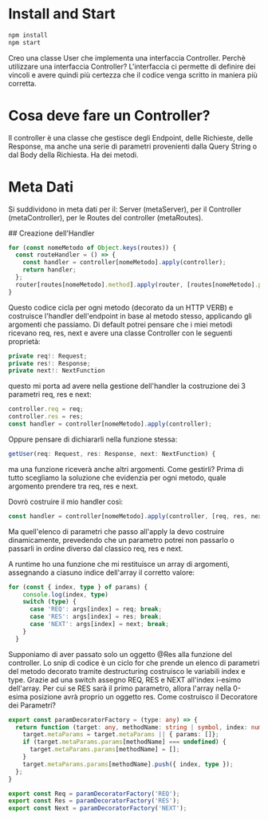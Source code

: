 # Install and Start

```bash
npm install
npm start
```

Creo una classe User che implementa una interfaccia Controller.
Perchè utilizzare una interfaccia Controller? L'interfaccia ci permette di definire dei vincoli e avere quindi più certezza che il codice venga scritto in maniera più corretta.

# Cosa deve fare un Controller?

Il controller è una classe che gestisce degli Endpoint, delle Richieste, delle Response, ma anche una serie di parametri provenienti dalla Query String o dal Body della Richiesta.
Ha dei metodi.

# Meta Dati

Si suddividono in meta dati per il: Server (metaServer), per il Controller (metaController), per le Routes del controller (metaRoutes).

## Creazione dell'Handler

```ts
for (const nomeMetodo of Object.keys(routes)) {
  const routeHandler = () => {
    const handler = controller[nomeMetodo].apply(controller);
    return handler;
  };
  router[routes[nomeMetodo].method].apply(router, [routes[nomeMetodo].path, routeHandler])
}
```

Questo codice cicla per ogni metodo (decorato da un HTTP VERB) e costruisce l'handler dell'endpoint in base al metodo stesso, applicando gli argomenti che passiamo.
Di default potrei pensare che i miei metodi ricevano req, res, next e avere una classe Controller con le seguenti proprietà:

```ts
private req!: Request;
private res!: Response;
private next!: NextFunction
```

questo mi porta ad avere nella gestione dell'handler la costruzione dei 3 parametri req, res e next:

```ts
controller.req = req;
controller.res = res;
const handler = controller[nomeMetodo].apply(controller);
```

Oppure pensare di dichiararli nella funzione stessa:

```ts
getUser(req: Request, res: Response, next: NextFunction) {
```

ma una funzione riceverà anche altri argomenti. Come gestirli?
Prima di tutto scegliamo la soluzione che evidenzia per ogni metodo, quale argomento prendere tra req, res e next.

Dovrò costruire il mio handler così:

```ts
const handler = controller[nomeMetodo].apply(controller, [req, res, next]);
```

Ma quell'elenco di parametri che passo all'apply la devo costruire dinamicamente, prevedendo che un parametro potrei non passarlo o passarli in ordine diverso dal classico req, res e next.

A runtime ho una funzione che mi restituisce un array di argomenti, assegnando a ciasuno indice dell'array il corretto valore:

```ts
for (const { index, type } of params) {
    console.log(index, type)
    switch (type) {
      case 'REQ': args[index] = req; break;
      case 'RES': args[index] = res; break;
      case 'NEXT': args[index] = next; break;
    }
  }
```

Supponiamo di aver passato solo un oggetto @Res alla funzione del controller. Lo snip di codice è un ciclo for che prende un elenco di parametri del metodo decorato tramite destructuring costruisco le variabili index e type. Grazie ad una switch assegno REQ, RES e NEXT all'index i-esimo dell'array. Per cui se RES sarà il primo parametro, allora l'array nella 0-esima posizione avrà proprio un oggetto res.
Come costruisco il Decoratore dei Parametri?

```ts
export const paramDecoratorFactory = (type: any) => {
  return function (target: any, methodName: string | symbol, index: number) {
    target.metaParams = target.metaParams || { params: []};
    if (target.metaParams.params[methodName] === undefined) {
      target.metaParams.params[methodName] = [];
    }
    target.metaParams.params[methodName].push({ index, type });
  };
}

export const Req = paramDecoratorFactory('REQ');
export const Res = paramDecoratorFactory('RES');
export const Next = paramDecoratorFactory('NEXT');
```
